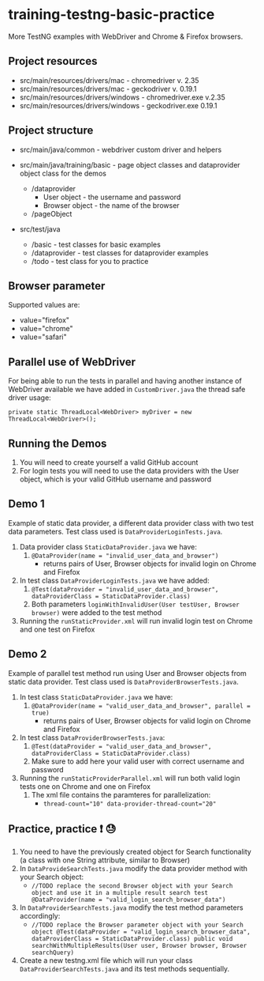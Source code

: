 # training-testng-basic-practice
More TestNG examples with WebDriver and Chrome & Firefox browsers.

## Project resources
* src/main/resources/drivers/mac - chromedriver v. 2.35
* src/main/resources/drivers/mac - geckodriver v. 0.19.1
* src/main/resources/drivers/windows - chromedriver.exe v.2.35
* src/main/resources/drivers/windows - geckodriver.exe 0.19.1

## Project structure
* src/main/java/common - webdriver custom driver and helpers
* src/main/java/training/basic - page object classes and dataprovider object class for the demos
    * /dataprovider
        * User object - the username and password
        * Browser object - the name of the browser
    * /pageObject
  
* src/test/java
    * /basic - test classes for basic examples
    * /dataprovider - test classes for dataprovider examples
    * /todo - test class for you to practice
    
## Browser parameter
Supported values are:
* value="firefox"
* value="chrome"
* value="safari"
    
## Parallel use of WebDriver
For being able to run the tests in parallel and having another instance of WebDriver available we have added in `CustomDriver.java`
the thread safe driver usage:

`private static ThreadLocal<WebDriver> myDriver = new ThreadLocal<WebDriver>();`

## Running the Demos
1. You will need to create yourself a valid GitHub account
2. For login tests you will need to use the data providers with the User object, which is
your valid GitHub username and password

## Demo 1
Example of static data provider, a different data provider class with two 
test data parameters. Test class used is `DataProviderLoginTests.java`.

1. Data provider class `StaticDataProvider.java` we have:
    1. `@DataProvider(name = "invalid_user_data_and_browser")`
        * returns pairs of User, Browser objects for invalid login on Chrome and Firefox
2. In test class `DataProviderLoginTests.java` we have added:
    1. `@Test(dataProvider = "invalid_user_data_and_browser", dataProviderClass = StaticDataProvider.class)` 
    2. Both parameters `loginWithInvalidUser(User testUser, Browser browser)` were added to the test method
3. Running the `runStaticProvider.xml` will run invalid login test on Chrome and one test on Firefox
        
## Demo 2
Example of parallel test method run using User and Browser objects from static data provider.
Test class used is `DataProviderBrowserTests.java`.

1. In test class `StaticDataProvider.java` we have:
    1. `@DataProvider(name = "valid_user_data_and_browser", parallel = true)`
       * returns pairs of User, Browser objects for valid login on Chrome and Firefox
2. In test class `DataProviderBrowserTests.java`:
    1. `@Test(dataProvider = "valid_user_data_and_browser", dataProviderClass = StaticDataProvider.class)`
    2. Make sure to add here your valid user with correct username and password
3. Running the `runStaticProviderParallel.xml` will run both valid login tests one on Chrome and one on Firefox
    1. The xml file contains the paramteres for parallelization:
        * `thread-count="10" data-provider-thread-count="20"`

## Practice, practice :exclamation: :sweat:
1. You need to have the previously created object for Search functionality (a class with one String attribute, similar to Browser)
2. In `DataProvideSearchTests.java` modify the data provider method with your Search object:
    * `//TODO replace the second Browser object with your Search object and use it in a multiple result search test
       @DataProvider(name = "valid_login_search_browser_data")`
3. In `DataProviderSearchTests.java` modify the test method parameters accordingly:
    * `//TODO replace the Browser parameter object with your Search object
       @Test(dataProvider = "valid_login_search_browser_data", dataProviderClass = StaticDataProvider.class)
       public void searchWithMultipleResults(User user, Browser browser, Browser searchQuery)` 
4. Create a new testng.xml file which will run your class `DataProviderSearchTests.java` and its test methods sequentially.